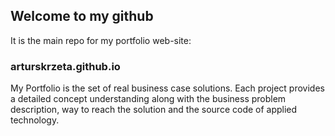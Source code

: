 ## Welcome to my github

It is the main repo for my portfolio web-site:

### arturskrzeta.github.io

My Portfolio is the set of real business case solutions. Each project provides a detailed concept understanding along with the business problem description, way to reach the solution and the source code of applied technology.
